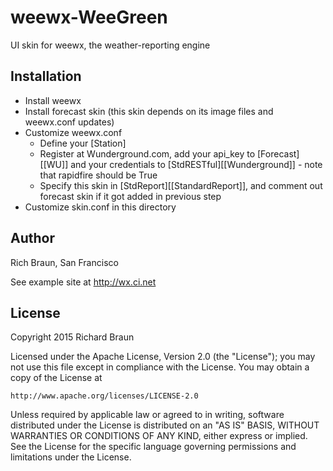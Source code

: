 # weewx-WeeGreen
UI skin for weewx, the weather-reporting engine

## Installation

* Install weewx
* Install forecast skin (this skin depends on its image files and weewx.conf updates)
* Customize weewx.conf 
  * Define your [Station]
  * Register at Wunderground.com, add your api_key to [Forecast][[WU]] and your
    credentials to [StdRESTful][[Wunderground]] - note that rapidfire should be True
  * Specify this skin in [StdReport][[StandardReport]], and comment out forecast
    skin if it got added in previous step
* Customize skin.conf in this directory

## Author

Rich Braun, San Francisco

See example site at http://wx.ci.net

## License

Copyright 2015 Richard Braun

Licensed under the Apache License, Version 2.0 (the "License");
you may not use this file except in compliance with the License.
You may obtain a copy of the License at

    http://www.apache.org/licenses/LICENSE-2.0

Unless required by applicable law or agreed to in writing, software
distributed under the License is distributed on an "AS IS" BASIS,
WITHOUT WARRANTIES OR CONDITIONS OF ANY KIND, either express or implied.
See the License for the specific language governing permissions and
limitations under the License.
